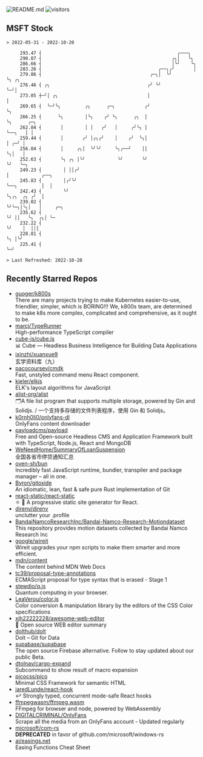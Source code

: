 ![README.md](https://github.com/Gerhut/Gerhut/workflows/README.md/badge.svg)
![visitors](https://visitors.vercel.app/Gerhut/Gerhut?token=8cf69d1f6813d272ef062726b6070c9be4ff72038cfe5a7ded7384a8da65d866)

## MSFT Stock

```
> 2022-05-31 - 2022-10-20

     293.47 ┤                                                  ╭───╮                                             
     290.07 ┤                                                ╭╮│   ╰╮                                            
     286.66 ┤                                                │╰╯    ╰╮                                           
     283.26 ┤                                           ╭──╮╭╯       │                                           
     279.86 ┤                                        ╭─╮│  ╰╯        ╰╮ ╭╮                                       
     276.46 ┤ ╭╮                                    ╭╯ ╰╯             ╰─╯│                                       
     273.05 ┼─╯│ ╭╮                                 │                    │                                       
     269.65 ┤  ╰─╯╰╮         ╭╮      ╭─╮           ╭╯                    ╰╮                                      
     266.25 ┤      ╰╮        │╰╮    ╭╯ ╰╮      ╭╮  │                      ╰╮      ╭─╮                            
     262.84 ┤       │        │ │   ╭╯   │     ╭╯╰╮ │                       ╰──╮   │ │                            
     259.44 ┤       │       ╭╯ │╭╮╭╯    │    ╭╯  ╰╮│                          │ ╭─╯ │                            
     256.04 ┤       │     ╭╮│  ╰╯╰╯     ╰╮╭──╯    ││                          ╰╮│   │                            
     252.63 ┤       ╰╮ ╭╮ │╰╯            ╰╯       ╰╯                           ╰╯   ╰─╮                          
     249.23 ┤        │ ││╭╯                                                           │            ╭──╮          
     245.83 ┤        │╭╯╰╯                                                            ╰──╮         │  │          
     242.43 ┤        ╰╯                                                                  ╰╮╭╮  ╭╮ ╭╯  │          
     239.02 ┤                                                                             ╰╯╰─╮│╰╮│   │     ╭─╮  
     235.62 ┤                                                                                 ╰╯ ││   ╰╮  ╭╮│ ╰─ 
     232.22 ┤                                                                                    ╰╯    │  │││    
     228.81 ┤                                                                                          ╰╮ │╰╯    
     225.41 ┤                                                                                           ╰─╯      

> Last Refreshed: 2022-10-20
```

## Recently Starred Repos

- [guoger/k800s](https://github.com/guoger/k800s)  
  There are many projects trying to make Kubernetes easier-to-use, friendlier, simpler, which is BORING!!! We, k800s team, are determined to make k8s more complex, complicated and comprehensive, as it ought to be.
- [marcj/TypeRunner](https://github.com/marcj/TypeRunner)  
  High-performance TypeScript compiler
- [cube-js/cube.js](https://github.com/cube-js/cube.js)  
  📊  Cube — Headless Business Intelligence for Building Data Applications
- [ixinzhi/xuanxue9](https://github.com/ixinzhi/xuanxue9)  
  玄学资料库（九）
- [pacocoursey/cmdk](https://github.com/pacocoursey/cmdk)  
  Fast, unstyled command menu React component.
- [kieler/elkjs](https://github.com/kieler/elkjs)  
  ELK's layout algorithms for JavaScript
- [alist-org/alist](https://github.com/alist-org/alist)  
  🗂️A file list program that supports multiple storage, powered by Gin and Solidjs. / 一个支持多存储的文件列表程序，使用 Gin 和 Solidjs。
- [k0rnh0li0/onlyfans-dl](https://github.com/k0rnh0li0/onlyfans-dl)  
  OnlyFans content downloader
- [payloadcms/payload](https://github.com/payloadcms/payload)  
  Free and Open-source Headless CMS and Application Framework built with TypeScript, Node.js, React and MongoDB
- [WeNeedHome/SummaryOfLoanSuspension](https://github.com/WeNeedHome/SummaryOfLoanSuspension)  
  全国各省市停贷通知汇总
- [oven-sh/bun](https://github.com/oven-sh/bun)  
  Incredibly fast JavaScript runtime, bundler, transpiler and package manager – all in one.
- [Byron/gitoxide](https://github.com/Byron/gitoxide)  
  An idiomatic, lean, fast & safe pure Rust implementation of Git
- [react-static/react-static](https://github.com/react-static/react-static)  
  ⚛️ 🚀 A progressive static site generator for React.
- [direnv/direnv](https://github.com/direnv/direnv)  
  unclutter your .profile
- [BandaiNamcoResearchInc/Bandai-Namco-Research-Motiondataset](https://github.com/BandaiNamcoResearchInc/Bandai-Namco-Research-Motiondataset)  
  This repository provides motion datasets collected by Bandai Namco Research Inc
- [google/wireit](https://github.com/google/wireit)  
  Wireit upgrades your npm scripts to make them smarter and more efficient.
- [mdn/content](https://github.com/mdn/content)  
  The content behind MDN Web Docs
- [tc39/proposal-type-annotations](https://github.com/tc39/proposal-type-annotations)  
  ECMAScript proposal for type syntax that is erased - Stage 1
- [stewdio/q.js](https://github.com/stewdio/q.js)  
  Quantum computing in your browser.
- [LeaVerou/color.js](https://github.com/LeaVerou/color.js)  
  Color conversion & manipulation library by the editors of the CSS Color specifications
- [xjh22222228/awesome-web-editor](https://github.com/xjh22222228/awesome-web-editor)  
  🔨  Open source WEB editor summary
- [dolthub/dolt](https://github.com/dolthub/dolt)  
  Dolt – Git for Data
- [supabase/supabase](https://github.com/supabase/supabase)  
  The open source Firebase alternative. Follow to stay updated about our public Beta.
- [dtolnay/cargo-expand](https://github.com/dtolnay/cargo-expand)  
  Subcommand to show result of macro expansion
- [picocss/pico](https://github.com/picocss/pico)  
  Minimal CSS Framework for semantic HTML
- [jaredLunde/react-hook](https://github.com/jaredLunde/react-hook)  
  ↩ Strongly typed, concurrent mode-safe React hooks
- [ffmpegwasm/ffmpeg.wasm](https://github.com/ffmpegwasm/ffmpeg.wasm)  
  FFmpeg for browser and node, powered by WebAssembly
- [DIGITALCRIMINAL/OnlyFans](https://github.com/DIGITALCRIMINAL/OnlyFans)  
  Scrape all the media from an OnlyFans account - Updated regularly
- [microsoft/com-rs](https://github.com/microsoft/com-rs)  
  **DEPRECATED** in favor of github.com/microsoft/windows-rs
- [ai/easings.net](https://github.com/ai/easings.net)  
  Easing Functions Cheat Sheet
